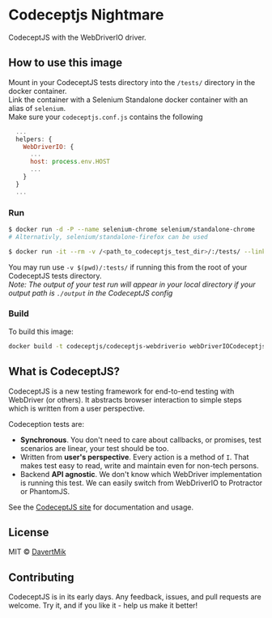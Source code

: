 # Codeceptjs Nightmare

CodeceptJS with the WebDriverIO driver.

## How to use this image

Mount in your CodeceptJS tests directory into the `/tests/` directory in the docker container.  
Link the container with a Selenium Standalone docker container with an alias of `selenium`.  
Make sure your `codeceptjs.conf.js` contains the following  

```javascript
  ...
  helpers: {
    WebDriverIO: {
      ...
      host: process.env.HOST
      ...
    }
  }
  ...
``` 

### Run

```sh
$ docker run -d -P --name selenium-chrome selenium/standalone-chrome 
# Alternativly, selenium/standalone-firefox can be used

$ docker run -it --rm -v /<path_to_codeceptjs_test_dir>/:/tests/ --link selenium-chrome:selenium codeceptjs/codeceptjs-webdriverio
```

You may run use `-v $(pwd)/:tests/` if running this from the root of your CodeceptJS tests directory.  
_Note: The output of your test run will appear in your local directory if your output path is `./output` in the CodeceptJS config_ 

### Build

To build this image:

```sh
docker build -t codeceptjs/codeceptjs-webdriverio webDriverIOCodeceptjs
```

## What is CodeceptJS?

CodeceptJS is a new testing framework for end-to-end testing with WebDriver (or others). It abstracts browser interaction to simple steps which is written from a user perspective. 

Codeception tests are:

- **Synchronous**. You don't need to care about callbacks, or promises, test scenarios are linear, your test should be too.
- Written from **user's perspective**. Every action is a method of `I`. That makes test easy to read, write and maintain even for non-tech persons.
- Backend **API agnostic**. We don't know which WebDriver implementation is running this test. We can easily switch from WebDriverIO to Protractor or PhantomJS.

See the [CodeceptJS site](http://codecept.io/) for documentation and usage.

## License

MIT © [DavertMik](http://codegyre.com/)

## Contributing

CodeceptJS is in its early days. Any feedback, issues, and pull requests are welcome. Try it, and if you like it - help us make it better!